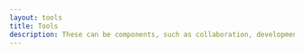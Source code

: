 ```yaml
---
layout: tools
title: Tools
description: These can be components, such as collaboration, development or testing tools (e.g. version control systems, testing tools), but also monitoring and alerting tools like Sentry or PagerDuty.
---
```

